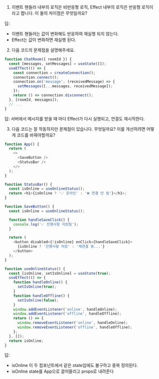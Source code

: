 1. 이벤트 핸들러 내부의 로직은 비반응형 로직, Effect 내부의 로직은 반응형 로직이라고 합니다. 이 둘의 차이점은 무엇일까요?

답:
- 이벤트 핸들러는 값이 변화해도 반응하여 재실행 되지 않는다.
- Effect는 값이 변화하면 재실행 된다.

2. 다음 코드의 문제점을 설명해주세요.

```js
function ChatRoom({ roomId }) {
  const [messages, setMessages] = useState([]);
  useEffect(() => {
    const connection = createConnection();
    connection.connect();
    connection.on('message', (receivedMessage) => {
      setMessages([...messages, receivedMessage]);
    });
    return () => connection.disconnect();
  }, [roomId, messages]);
  // ...
}
```

답: 서버에서 메시지를 받을 때 마다 Effect가 다시 실행되고, 연결도 재시작한다.

3. 다음 코드는 잘 작동하지만 문제점이 있습니다. 무엇일까요? 이를 개선하려면 어떻게 코드를 바꿔야할까요?

```js
function App() {
  return (
    <>
      <SaveButton />
      <StatusBar />
    </>
  );
}

function StatusBar() {
  const isOnline = useOnlineStatus();
  return <h1>{isOnline ? '✅ 온라인' : '❌ 연결 안 됨'}</h1>;
}

function SaveButton() {
  const isOnline = useOnlineStatus();

  function handleSaveClick() {
    console.log('✅ 진행사항 저장됨');
  }

  return (
    <button disabled={!isOnline} onClick={handleSaveClick}>
      {isOnline ? '진행사항 저장' : '재연결 중...'}
    </button>
  );
}

function useOnlineStatus() {
  const [isOnline, setIsOnline] = useState(true);
  useEffect(() => {
    function handleOnline() {
      setIsOnline(true);
    }
    function handleOffline() {
      setIsOnline(false);
    }
    window.addEventListener('online', handleOnline);
    window.addEventListener('offline', handleOffline);
    return () => {
      window.removeEventListener('online', handleOnline);
      window.removeEventListener('offline', handleOffline);
    };
  }, []);
  return isOnline;
}
```

답:
- isOnline 이 두 컴포넌트에서 같은 state임에도 불구하고 중복 정의된다.
- isOnline state를 App으로 끌어올리고 props로 내려준다